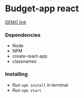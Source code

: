 # Budget-app react


[DEMO link](https://artemtopolskyi.github.io/budget-app-react/)

### Dependencies
* Node
* NPM
* create-react-app
* classnames

### Installing
* Run `npm install` in terminal
* Run `npm start`
